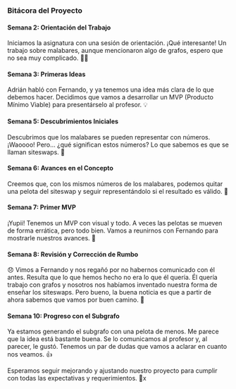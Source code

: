 ### Bitácora del Proyecto

#### Semana 2: Orientación del Trabajo

Iniciamos la asignatura con una sesión de orientación. ¡Qué interesante! Un trabajo sobre malabares, aunque mencionaron algo de grafos, espero que no sea muy complicado. 🤹‍♂️

#### Semana 3: Primeras Ideas

Adrián habló con Fernando, y ya tenemos una idea más clara de lo que debemos hacer. Decidimos que vamos a desarrollar un MVP (Producto Mínimo Viable) para presentárselo al profesor. 💡

#### Semana 5: Descubrimientos Iniciales

Descubrimos que los malabares se pueden representar con números. ¡Waoooo! Pero... ¿qué significan estos números? Lo que sabemos es que se llaman siteswaps. 🔢

#### Semana 6: Avances en el Concepto

Creemos que, con los mismos números de los malabares, podemos quitar una pelota del siteswap y seguir representándolo si el resultado es válido. 🤔

#### Semana 7: Primer MVP

¡Yupii! Tenemos un MVP con visual y todo. A veces las pelotas se mueven de forma errática, pero todo bien. Vamos a reunirnos con Fernando para mostrarle nuestros avances. 🎉

#### Semana 8: Revisión y Corrección de Rumbo

😞 Vimos a Fernando y nos regañó por no habernos comunicado con él antes. Resulta que lo que hemos hecho no era lo que él quería. Él quería trabajo con grafos y nosotros nos habíamos inventado nuestra forma de enseñar los siteswaps. Pero bueno, la buena noticia es que a partir de ahora sabemos que vamos por buen camino. 💪

#### Semana 10: Progreso con el Subgrafo

Ya estamos generando el subgrafo con una pelota de menos. Me parece que la idea está bastante buena. Se lo comunicamos al profesor y, al parecer, le gustó. Tenemos un par de dudas que vamos a aclarar en cuanto nos veamos. 👍

Esperamos seguir mejorando y ajustando nuestro proyecto para cumplir con todas las expectativas y requerimientos. 🚀x
